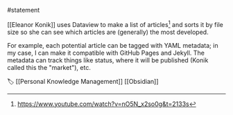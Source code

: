 #statement 

[[Eleanor Konik]] uses Dataview to make a list of articles[^ytts] and sorts it by file size so she can see which articles are (generally) the most developed.

For example, each potential article can be tagged with YAML metadata; in my case, I can make it compatible with GitHub Pages and Jekyll. The metadata can track things like status, where it will be published (Konik called this the "market"), etc.

[^ytts]: https://www.youtube.com/watch?v=nO5N_x2so0g&t=2133s

🏷 [[Personal Knowledge Management]] [[Obsidian]] 